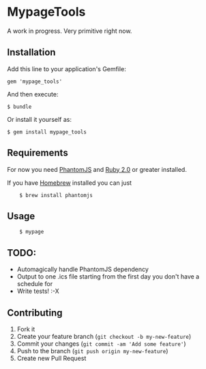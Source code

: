 # MypageTools

A work in progress. Very primitive right now.

## Installation

Add this line to your application's Gemfile:

    gem 'mypage_tools'

And then execute:

    $ bundle

Or install it yourself as:

    $ gem install mypage_tools

## Requirements

For now you need [PhantomJS](http://phantomjs.org) and [Ruby 2.0](http://www.ruby-lang.org/en/downloads/) or greater installed.

If you have [Homebrew](http://brew.sh) installed you can just

		$ brew install phantomjs

## Usage

		$ mypage

## TODO:
+ Automagically handle PhantomJS dependency
+ Output to one .ics file starting from the first day you don't have a schedule for
+ Write tests! :-X

## Contributing

1. Fork it
2. Create your feature branch (`git checkout -b my-new-feature`)
3. Commit your changes (`git commit -am 'Add some feature'`)
4. Push to the branch (`git push origin my-new-feature`)
5. Create new Pull Request
